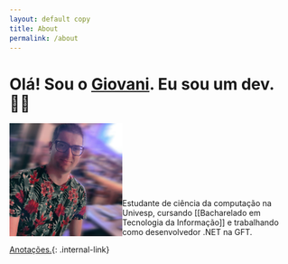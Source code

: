 ```yaml
---
layout: default copy
title: About
permalink: /about
---
```

<div>
  <div>
    <h1 class="typing-animation line">
      Olá! Sou o <a class="internal-link" href="/about">Giovani</a>. Eu sou um dev. 👨‍💻
    </h1>
  </div>
  
<head>
    <script src="https://kit.fontawesome.com/2635e42ccc.js" crossorigin="anonymous"></script>
    <link rel="stylesheet" href="https://cdn.jsdelivr.net/gh/devicons/devicon@v2.15.1/devicon.min.css">
</head>

<div style="padding-botton: 30px;">
    <img src="/assets/photo-profile.jpg" width="200" align="left">
</div> <br><br><br><br><br><br><br>


Estudante de ciência da computação na Univesp, cursando [[Bacharelado em Tecnologia da Informação]] e trabalhando como desenvolvedor .NET na GFT. <br>

<i class="fa fa-archive" aria-hidden="true"></i> [Anotações.](/MOC){: .internal-link} <br>

<!-- https://devicon.dev -->
<!-- https://fontawesome.com/v4/icons/ -->